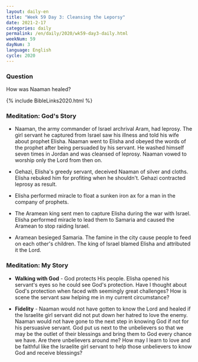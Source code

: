 ```yaml
---
layout: daily-en
title: "Week 59 Day 3: Cleansing the Leporsy"
date: 2021-2-17 
categories: daily
permalink: /en/daily/2020/wk59-day3-daily.html
weekNum: 59
dayNum: 3
language: English
cycle: 2020
---
```


### Question     
How was Naaman healed? 

{% include BibleLinks2020.html %} 

### Meditation: God's Story   
+ Naaman, the army commander of Israel archrival Aram, had leprosy. The girl servant he captured from Israel saw his illness and told his wife about prophet Elisha. Naaman went to Elisha and obeyed the words of the prophet after being persuaded by his servant. He washed himself seven times in Jordan and was cleansed of leprosy. Naaman vowed to worship only the Lord from then on. 

+ Gehazi, Elisha's greedy servant, deceived Naaman of silver and cloths. Elisha rebuked him for profiting when he shouldn't. Gehazi contracted leprosy as result. 

+ Elisha performed miracle to float a sunken iron ax for a man in the company of prophets. 

+ The Aramean king sent men to capture Elisha during the war with Israel. Elisha performed miracle to lead them to Samaria and caused the Aramean to stop raiding Israel. 

+ Aramean besieged Samaria. The famine in the city cause people to feed on each other's children. The king of Israel blamed Elisha and attributed it the Lord. 

### Meditation: My Story   
+ **Walking with God** - God protects His people. Elisha opened his servant's eyes so he could see God's protection. Have I thought about God's protection when faced with seemingly great challenges? How is scene the servant saw helping me in my current circumstance? 

+ **Fidelity** - Naaman would not have gotten to know the Lord and healed if the Israelite girl servant did not put down her hatred to love the enemy. Naaman would not have gone to the next step in knowing God if not for his persuasive servant. God put us next to the unbelievers so that we may be the outlet of their blessings and bring them to God every chance we have. Are there unbelievers around me? How may I learn to love and be faithful like the Israelite girl servant to help those unbelievers to know God and receive blessings? 
